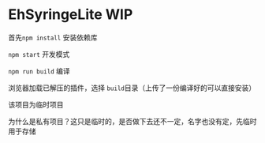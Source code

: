 # EhSyringeLite WIP


首先`npm install` 安装依赖库

`npm start` 开发模式

`npm run build` 编译


浏览器加载已解压的插件，选择 `build`目录（上传了一份编译好的可以直接安装）


该项目为临时项目



为什么是私有项目？这只是临时的，是否做下去还不一定，名字也没有定，先临时用于存储
